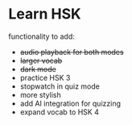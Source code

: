 # Learn HSK
functionality to add:
- ~~audio playback for both modes~~
- ~~larger vocab~~
- ~~dark mode~~
- practice HSK 3
- stopwatch in quiz mode
- more stylish
- add AI integration for quizzing
- expand vocab to HSK 4

